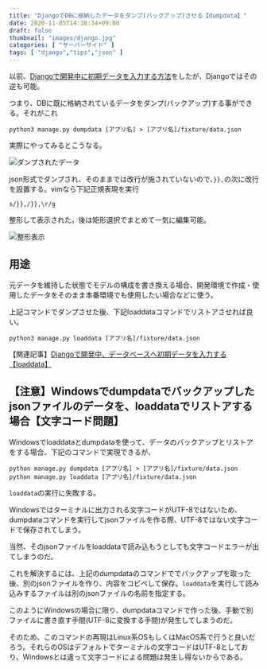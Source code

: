 ```yaml
---
title: "DjangoでDBに格納したデータをダンプ(バックアップ)させる【dumpdata】"
date: 2020-11-05T14:38:34+09:00
draft: false
thumbnail: "images/django.jpg"
categories: [ "サーバーサイド" ]
tags: [ "django","tips","json" ]
---
```


以前、[Djangoで開発中に初期データを入力する方法](/post/django-loaddata/)をしたが、Djangoではその逆も可能。

つまり、DBに既に格納されているデータをダンプ(バックアップ)する事ができる。それがこれ

    python3 manage.py dumpdata [アプリ名] > [アプリ名]/fixture/data.json

実際にやってみるとこうなる。

<div class="img-center"><img src="/images/Screenshot from 2020-11-05 14-50-37.png" alt="ダンプされたデータ"></div>

json形式でダンプされ、そのままでは改行が施されていないので、`}},`の次に改行を設置する。vimなら下記正規表現を実行

    s/}},/}},\r/g

整形して表示された。後は矩形選択でまとめて一気に編集可能。

<div class="img-center"><img src="/images/Screenshot from 2020-11-05 14-54-48.png" alt="整形表示"></div>

## 用途

元データを維持した状態でモデルの構成を書き換える場合、開発環境で作成・使用したデータをそのまま本番環境でも使用したい場合などに使う。

上記コマンドでダンプさせた後、下記loaddataコマンドでリストアさせれば良い。

    python3 manage.py loaddata [アプリ名]/fixture/data.json


【関連記事】[Djangoで開発中、データベースへ初期データを入力する【loaddata】](/post/django-loaddata/)


## 【注意】Windowsでdumpdataでバックアップしたjsonファイルのデータを、loaddataでリストアする場合【文字コード問題】

Windowsでloaddataとdumpdataを使って、データのバックアップとリストアをする場合、下記のコマンドで実現できるが、

    python manage.py dumpdata [アプリ名] > [アプリ名]/fixture/data.json
    python manage.py loaddata [アプリ名]/fixture/data.json

`loaddata`の実行に失敗する。

Windowsではターミナルに出力される文字コードがUTF-8ではないため、dumpdataコマンドを実行してjsonファイルを作る際、UTF-8ではない文字コードで保存されてしまう。

当然、そのjsonファイルをloaddataで読み込もうとしても文字コードエラーが出てしまうのだ。

これを解決するには、上記のdumpdataのコマンドででバックアップを取った後、別のjsonファイルを作り、内容をコピペして保存。`loaddata`を実行して読み込みするファイルは別のjsonファイルの名前を指定する。

このようにWindowsの場合に限り、dumpdataコマンドで作った後、手動で別ファイルに書き直す手間(UTF-8に変換する手間)が発生してしまうのだ。

そのため、このコマンドの再現はLinux系OSもしくはMacOS系で行うと良いだろう。それらのOSはデフォルトでターミナルの文字コードはUTF-8としており、Windowsとは違って文字コードによる問題は発生し得ないからである。

